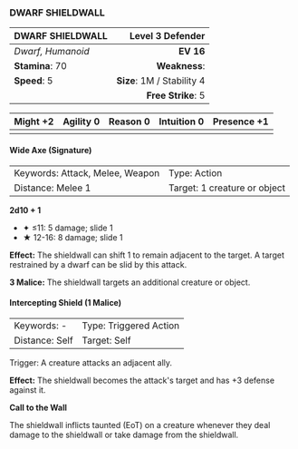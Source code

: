 ### DWARF SHIELDWALL

| DWARF SHIELDWALL  |       **Level 3 Defender** |
| :---------------- | -------------------------: |
| *Dwarf, Humanoid* |                  **EV 16** |
| **Stamina**: 70   |              **Weakness**: |
| **Speed**: 5      | **Size**: 1M / Stability 4 |
|                   |         **Free Strike**: 5 |

| **Might** +2 | **Agility** 0 | **Reason** 0 | **Intuition** 0 | **Presence** +1 |
| ------------ | ------------- | ------------ | --------------- | --------------- |
|              |               |              |                 |                 |

#### Wide Axe (Signature)

|                                 |                              |
| :------------------------------ | :--------------------------- |
| Keywords: Attack, Melee, Weapon | Type: Action                 |
| Distance: Melee 1               | Target: 1 creature or object |

**2d10 + 1**

- ✦ ≤11: 5 damage; slide 1
- ★ 12-16: 8 damage; slide 1

**Effect:** The shieldwall can shift 1 to remain adjacent to the target. A target restrained by a dwarf can be slid by this attack.

**3 Malice:** The shieldwall targets an additional creature or object.

#### Intercepting Shield (1 Malice)

|                |                        |
| :------------- | :--------------------- |
| Keywords: -    | Type: Triggered Action |
| Distance: Self | Target: Self           |

Trigger: A creature attacks an adjacent ally.

**Effect:** The shieldwall becomes the attack's target and has +3 defense against it.

**Call to the Wall**

The shieldwall inflicts taunted (EoT) on a creature whenever they deal damage to the shieldwall or take damage from the shieldwall.
